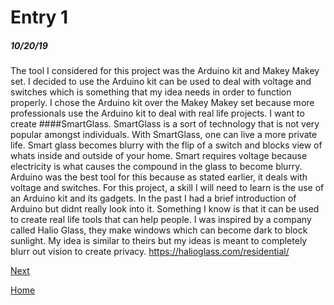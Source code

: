 # Entry 1
##### 10/20/19

The tool I considered for this project was the Arduino kit and Makey Makey set. 
I decided to use the Arduino kit can be used to deal with voltage and switches which is something that my idea needs in order to function properly.
I chose the Arduino kit over the Makey Makey set because more professionals use the Arduino kit to deal with real life projects. 
I want to create ####SmartGlass. SmartGlass is a sort of technology that is not very popular amongst individuals. 
With SmartGlass, one can live a more private life. Smart glass becomes blurry with the flip of a switch and blocks view of whats inside and outside of your home.
Smart requires voltage because electricity is what causes the compound in the glass to become blurry. 
Arduino was the best tool for this because as stated earlier, it deals with voltage and switches. 
For this project, a skill I will need to learn is the use of an Arduino kit and its gadgets. In the past I had a brief introduction of Arduino but didnt really look into it.
Something I know is that it can be used to create real life tools that can help people. 
I was inspired by a company called Halio Glass, they make windows which can become dark to block sunlight. My idea is similar to theirs but my ideas is meant to completely blurr out vision to create privacy. 
https://halioglass.com/residential/

[Next](entry02.md)

[Home](../README.md)